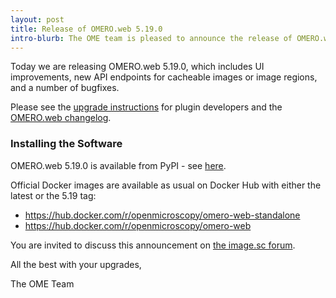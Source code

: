```yaml
---
layout: post
title: Release of OMERO.web 5.19.0
intro-blurb: The OME team is pleased to announce the release of OMERO.web 5.19.0
---
```


Today we are releasing OMERO.web 5.19.0, which includes UI improvements, new
API endpoints for cacheable images or image regions, and a number of bugfixes.

Please see the [upgrade instructions](https://github.com/ome/omero-web/blob/v5.19.0/UPGRADING.md) 
for plugin developers and the [OMERO.web changelog](https://github.com/ome/omero-web/blob/v5.19.0/CHANGELOG.md).

### Installing the Software

OMERO.web 5.19.0 is available from PyPI - see 
[here](https://pypi.org/project/omero-web/5.19.0/).

Official Docker images are available as usual on Docker Hub with either
the latest or the 5.19 tag:

* <https://hub.docker.com/r/openmicroscopy/omero-web-standalone>
* <https://hub.docker.com/r/openmicroscopy/omero-web>

You are invited to discuss this announcement on
[the image.sc forum](https://forum.image.sc/tags/c/data-management/29/omero).

All the best with your upgrades,

The OME Team
